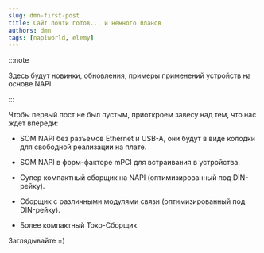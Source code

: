 ```yaml
---
slug: dmn-first-post
title: Сайт почти готов... и немного планов
authors: dmn
tags: [napiworld, elemy]
---
```


:::note

Здесь будут новинки, обновления, примеры применений устройств на основе NAPI.

:::

Чтобы первый пост не был пустым, приоткроем завесу над тем, что нас ждет впереди:

- SOM NAPI без разъемов Ethernet и USB-A, они будут в виде колодки для свободной реализации на плате.

- SOM NAPI в форм-факторе mPCI для встраивания в устройства.

- Супер компактный сборщик на NAPI (оптимизированный под DIN-рейку).

- Сборщик с различными модулями связи (оптимизированный под DIN-рейку).

- Более компактный Токо-Сборщик.

Заглядывайте =)

